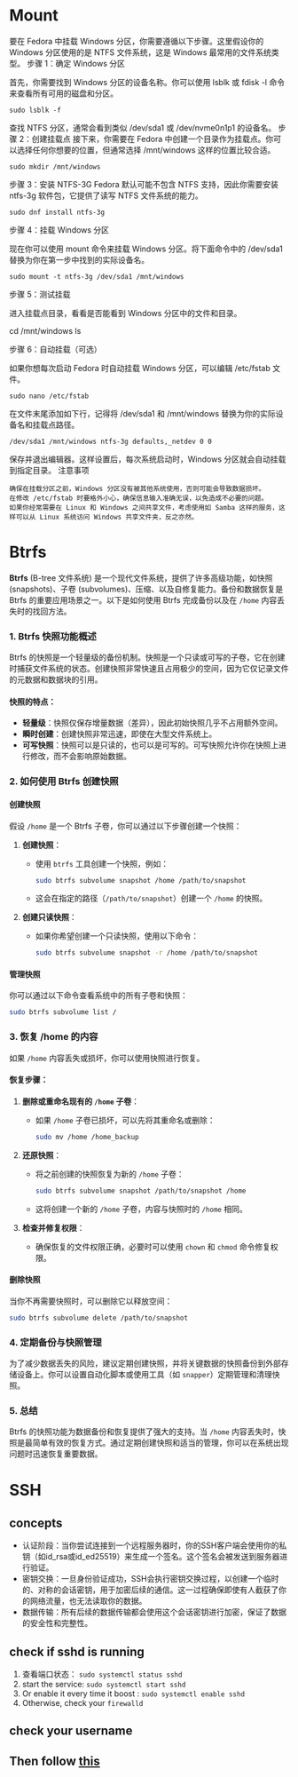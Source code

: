 # Mount
要在 Fedora 中挂载 Windows 分区，你需要遵循以下步骤。这里假设你的 Windows 分区使用的是 NTFS 文件系统，这是 Windows 最常用的文件系统类型。
步骤 1：确定 Windows 分区

首先，你需要找到 Windows 分区的设备名称。你可以使用 lsblk 或 fdisk -l 命令来查看所有可用的磁盘和分区。
```
sudo lsblk -f
```
查找 NTFS 分区，通常会看到类似 /dev/sda1 或 /dev/nvme0n1p1 的设备名。
步骤 2：创建挂载点
接下来，你需要在 Fedora 中创建一个目录作为挂载点。你可以选择任何你想要的位置，但通常选择 /mnt/windows 这样的位置比较合适。
```
sudo mkdir /mnt/windows
```
步骤 3：安装 NTFS-3G
Fedora 默认可能不包含 NTFS 支持，因此你需要安装 ntfs-3g 软件包，它提供了读写 NTFS 文件系统的能力。
```
sudo dnf install ntfs-3g
```
步骤 4：挂载 Windows 分区

现在你可以使用 mount 命令来挂载 Windows 分区。将下面命令中的 /dev/sda1 替换为你在第一步中找到的实际设备名。
```
sudo mount -t ntfs-3g /dev/sda1 /mnt/windows
```
步骤 5：测试挂载

进入挂载点目录，看看是否能看到 Windows 分区中的文件和目录。

cd /mnt/windows
ls

步骤 6：自动挂载（可选）

如果你想每次启动 Fedora 时自动挂载 Windows 分区，可以编辑 /etc/fstab 文件。
```
sudo nano /etc/fstab
```
在文件末尾添加如下行，记得将 /dev/sda1 和 /mnt/windows 替换为你的实际设备名和挂载点路径。
```
/dev/sda1 /mnt/windows ntfs-3g defaults,_netdev 0 0
```
保存并退出编辑器。这样设置后，每次系统启动时，Windows 分区就会自动挂载到指定目录。
注意事项

    确保在挂载分区之前，Windows 分区没有被其他系统使用，否则可能会导致数据损坏。
    在修改 /etc/fstab 时要格外小心，确保信息输入准确无误，以免造成不必要的问题。
    如果你经常需要在 Linux 和 Windows 之间共享文件，考虑使用如 Samba 这样的服务，这样可以从 Linux 系统访问 Windows 共享文件夹，反之亦然。

# Btrfs
**Btrfs** (B-tree 文件系统) 是一个现代文件系统，提供了许多高级功能，如快照 (snapshots)、子卷 (subvolumes)、压缩、以及自修复能力。备份和数据恢复是 Btrfs 的重要应用场景之一。以下是如何使用 Btrfs 完成备份以及在 `/home` 内容丢失时的找回方法。

### 1. **Btrfs 快照功能概述**
Btrfs 的快照是一个轻量级的备份机制。快照是一个只读或可写的子卷，它在创建时捕获文件系统的状态。创建快照非常快速且占用极少的空间，因为它仅记录文件的元数据和数据块的引用。

#### 快照的特点：
- **轻量级**：快照仅保存增量数据（差异），因此初始快照几乎不占用额外空间。
- **瞬时创建**：创建快照非常迅速，即使在大型文件系统上。
- **可写快照**：快照可以是只读的，也可以是可写的。可写快照允许你在快照上进行修改，而不会影响原始数据。

### 2. **如何使用 Btrfs 创建快照**

#### 创建快照
假设 `/home` 是一个 Btrfs 子卷，你可以通过以下步骤创建一个快照：

1. **创建快照**：
   - 使用 `btrfs` 工具创建一个快照，例如：
     ```bash
     sudo btrfs subvolume snapshot /home /path/to/snapshot
     ```
   - 这会在指定的路径（`/path/to/snapshot`）创建一个 `/home` 的快照。

2. **创建只读快照**：
   - 如果你希望创建一个只读快照，使用以下命令：
     ```bash
     sudo btrfs subvolume snapshot -r /home /path/to/snapshot
     ```

#### 管理快照
你可以通过以下命令查看系统中的所有子卷和快照：
```bash
sudo btrfs subvolume list /
```

### 3. **恢复 /home 的内容**
如果 `/home` 内容丢失或损坏，你可以使用快照进行恢复。

#### 恢复步骤：
1. **删除或重命名现有的 `/home` 子卷**：
   - 如果 `/home` 子卷已损坏，可以先将其重命名或删除：
     ```bash
     sudo mv /home /home_backup
     ```

2. **还原快照**：
   - 将之前创建的快照恢复为新的 `/home` 子卷：
     ```bash
     sudo btrfs subvolume snapshot /path/to/snapshot /home
     ```
   - 这将创建一个新的 `/home` 子卷，内容与快照时的 `/home` 相同。

3. **检查并修复权限**：
   - 确保恢复的文件权限正确，必要时可以使用 `chown` 和 `chmod` 命令修复权限。

#### 删除快照
当你不再需要快照时，可以删除它以释放空间：
```bash
sudo btrfs subvolume delete /path/to/snapshot
```

### 4. **定期备份与快照管理**
为了减少数据丢失的风险，建议定期创建快照，并将关键数据的快照备份到外部存储设备上。你可以设置自动化脚本或使用工具（如 `snapper`）定期管理和清理快照。

### 5. **总结**
Btrfs 的快照功能为数据备份和恢复提供了强大的支持。当 `/home` 内容丢失时，快照是最简单有效的恢复方式。通过定期创建快照和适当的管理，你可以在系统出现问题时迅速恢复重要数据。

# SSH
## concepts
* 认证阶段：当你尝试连接到一个远程服务器时，你的SSH客户端会使用你的私钥（如id_rsa或id_ed25519）来生成一个签名。这个签名会被发送到服务器进行验证。
* 密钥交换：一旦身份验证成功，SSH会执行密钥交换过程，以创建一个临时的、对称的会话密钥，用于加密后续的通信。这一过程确保即使有人截获了你的网络流量，也无法读取你的数据。
* 数据传输：所有后续的数据传输都会使用这个会话密钥进行加密，保证了数据的安全性和完整性。

## check if sshd is running
1. 查看端口状态： `sudo systemctl status sshd`
2. start the service: `sudo systemctl start sshd`
3. Or enable it every time it boost : `sudo systemctl enable sshd`
4. Otherwise, check your `firewalld`

## check your username
## Then follow [this](https://github.com/lshAlgorithm/SHU-Computer-Architecture-Experiments/blob/main/docs/Exp03-Tutor.md#42-ssh-key-generation)